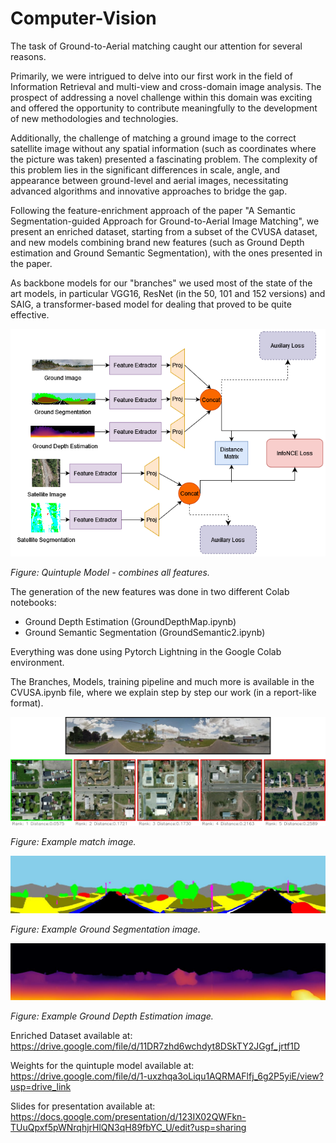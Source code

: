 # Computer-Vision

The task of Ground-to-Aerial matching caught our attention for several reasons.

Primarily, we were intrigued to delve into our first work in the field of Information Retrieval and multi-view and cross-domain image analysis. The prospect of addressing a novel challenge within this domain was exciting and offered the opportunity to contribute meaningfully to the development of new methodologies and technologies.

Additionally, the challenge of matching a ground image to the correct satellite image without any spatial information (such as coordinates where the picture was taken) presented a fascinating problem. The complexity of this problem lies in the significant differences in scale, angle, and appearance between ground-level and aerial images, necessitating advanced algorithms and innovative approaches to bridge the gap.

Following the feature-enrichment approach of the paper "A Semantic Segmentation-guided Approach for Ground-to-Aerial Image Matching", we present an enriched dataset, starting from a subset of the CVUSA dataset, and new models combining brand new features (such as Ground Depth estimation and Ground Semantic Segmentation), with the ones presented in the paper.

As backbone models for our "branches" we used most of the state of the art models, in particular VGG16, ResNet (in the 50, 101 and 152 versions) and SAIG, a transformer-based model for dealing that proved to be quite effective.

![Model](./imgs/QuintupleModel.png)

_Figure: Quintuple Model - combines all features._

The generation of the new features was done in two different Colab notebooks:

- Ground Depth Estimation (GroundDepthMap.ipynb)
- Ground Semantic Segmentation (GroundSemantic2.ipynb)

Everything was done using Pytorch Lightning in the Google Colab environment.

The Branches, Models, training pipeline and much more is available in the CVUSA.ipynb file, where we explain step by step our work (in a report-like format).

![Example Match](./imgs/NewExampleMatch.jpg)

_Figure: Example match image._

![Ground Segmentation](./imgs/GroundSegmentation.jpeg)

_Figure: Example Ground Segmentation image._

![Ground Depth Estimation](./imgs/GroundDepth.jpeg)

_Figure: Example Ground Depth Estimation image._

Enriched Dataset available at: https://drive.google.com/file/d/11DR7zhd6wchdyt8DSkTY2JGgf_jrtf1D

Weights for the quintuple model available at: https://drive.google.com/file/d/1-uxzhqa3oLiqu1AQRMAFlfj_6g2P5yiE/view?usp=drive_link

Slides for presentation available at: https://docs.google.com/presentation/d/123IX02QWFkn-TUuQpxf5pWNrqhjrHlQN3qH89fbYC_U/edit?usp=sharing
